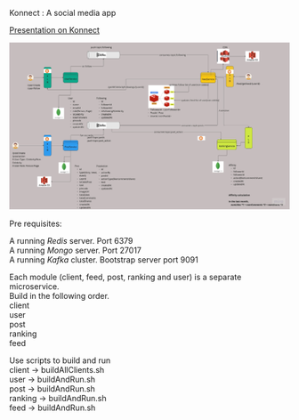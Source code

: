 Konnect : A social media app

[Presentation on Konnect](https://docs.google.com/presentation/d/1eB4AzLlFdBxkq7I2UY9-RCLlt3T_pPRQsHdVMDfRQ84/edit?usp=sharing)

![Alt](Konnect%20_%20A_Social_Media_App.jpeg)

Pre requisites:

A running *Redis* server. Port 6379\
A running *Mongo* server. Port 27017\
A running *Kafka* cluster. Bootstrap server port 9091


Each module (client, feed, post, ranking and user) is a separate microservice.\
Build in the following order.\
client\
user\
post\
ranking\
feed

Use scripts to build and run\
client -> buildAllClients.sh\
user  -> buildAndRun.sh\
post  -> buildAndRun.sh\
ranking  -> buildAndRun.sh\
feed  -> buildAndRun.sh


